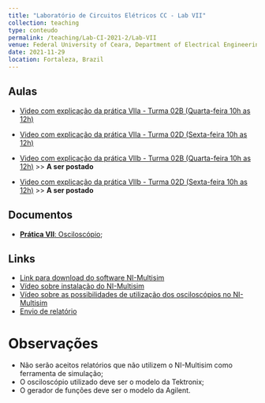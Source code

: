 ```yaml
---
title: "Laboratório de Circuitos Elétricos CC - Lab VII"
collection: teaching
type: conteudo
permalink: /teaching/Lab-CI-2021-2/Lab-VII
venue: Federal University of Ceara, Department of Electrical Engineering
date: 2021-11-29
location: Fortaleza, Brazil
---
```


## Aulas
- [Video com explicação da prática VIIa - Turma 02B (Quarta-feira 10h as 12h)](https://drive.google.com/file/d/1CGWcrphvgpY8raA6OooC0u-GflabZH5T/view?usp=drivesdk)
- [Video com explicação da prática VIIa - Turma 02D (Sexta-feira 10h as 12h)](https://drive.google.com/file/d/1dGUJjAoeMzRnhmUqSUptNu3GnzfShUHa/view?usp=drivesdk)


- [Video com explicação da prática VIIb - Turma 02B (Quarta-feira 10h as 12h)]() >> **A ser postado**
- [Video com explicação da prática VIIb - Turma 02D (Sexta-feira 10h as 12h)]() >> **A ser postado**

## Documentos
- [**Prática VII**: Osciloscópio](https://docs.google.com/document/d/1lA7XJVxKq4ej7_-RjJ0BSfY9HN3Ggb4-/edit?usp=drivesdk&ouid=115037078425068686312&rtpof=true&sd=true);

## Links
- [Link para download do software NI-Multisim](https://www.ni.com/pt-br/support/downloads/software-products/download.multisim.html#312060)
- [Vídeo sobre instalação do NI-Multisim](https://youtu.be/TABdpm-dOF0)
- [Vídeo sobre as possibilidades de utilização dos osciloscópios no NI-Multisim](https://www.youtube.com/watch?v=TpFBLa0_WUo)
- [Envio de relatório](https://forms.gle/Wqi6JVGVS7mT5Wmv8)

# Observações
- Não serão aceitos relatórios que não utilizem o NI-Multisim como ferramenta de simulação;
- O osciloscópio utilizado deve ser o modelo da Tektronix;
- O gerador de funções deve ser o modelo da Agilent.
